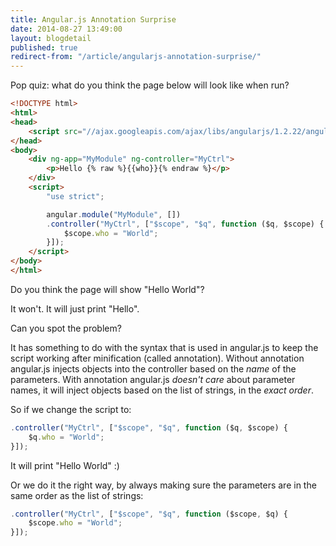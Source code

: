 ```yaml
---
title: Angular.js Annotation Surprise
date: 2014-08-27 13:49:00
layout: blogdetail
published: true
redirect-from: "/article/angularjs-annotation-surprise/"
---
```


Pop quiz: what do you think the page below will look like when run?

```html
<!DOCTYPE html>
<html>
<head>
    <script src="//ajax.googleapis.com/ajax/libs/angularjs/1.2.22/angular.min.js"></script>
</head>
<body>
    <div ng-app="MyModule" ng-controller="MyCtrl">
        <p>Hello {% raw %}{{who}}{% endraw %}</p>
    </div>
    <script>
        "use strict";

        angular.module("MyModule", [])
        .controller("MyCtrl", ["$scope", "$q", function ($q, $scope) {
            $scope.who = "World";
        }]);
    </script>
</body>
</html>
```

Do you think the page will show "Hello World"?

It won't. It will just print "Hello".

Can you spot the problem?

It has something to do with the syntax that is used in angular.js to keep the script working after minification (called annotation). Without annotation angular.js injects objects into the controller based on the *name* of the parameters. With annotation angular.js *doesn't care* about parameter names, it will inject objects based on the list of strings, in the *exact order*.

So if we change the script to:

```javascript
.controller("MyCtrl", ["$scope", "$q", function ($q, $scope) {
    $q.who = "World";
}]);
```

It will print "Hello World" :)

Or we do it the right way, by always making sure the parameters are in the same order as the list of strings:

```javascript
.controller("MyCtrl", ["$scope", "$q", function ($scope, $q) {
    $scope.who = "World";
}]);
```
